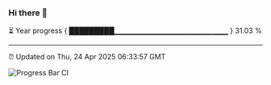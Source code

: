 ### Hi there 👋

⏳ Year progress { █████████▁▁▁▁▁▁▁▁▁▁▁▁▁▁▁▁▁▁▁▁▁ } 31.03 %

---

⏰ Updated on Thu, 24 Apr 2025 06:33:57 GMT

![Progress Bar CI](https://github.com/ZhaoGui/ZhaoGui/workflows/Progress%20Bar%20CI/badge.svg)
